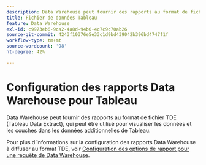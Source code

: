 ```yaml
---
description: Data Warehouse peut fournir des rapports au format de fichier TDE (Tableau Data Extract) qui permet de visualiser les données et les couches dans les données supplémentaires externes à Adobe Analytics. Vous pouvez envoyer ces informations par courrier électronique ou par FTP.
title: Fichier de données Tableau
feature: Data Warehouse
exl-id: c9973eb6-9ca2-4a8d-94b0-4c7c9c70ab26
source-git-commit: 4243f10376e5e33c1d9bd439042b396bd4747f1f
workflow-type: tm+mt
source-wordcount: '98'
ht-degree: 42%

---
```


# Configuration des rapports Data Warehouse pour Tableau

Data Warehouse peut fournir des rapports au format de fichier TDE (Tableau Data Extract), qui peut être utilisé pour visualiser les données et les couches dans les données additionnelles de Tableau.

Pour plus d’informations sur la configuration des rapports Data Warehouse à diffuser au format TDE, voir [Configuration des options de rapport pour une requête de Data Warehouse](/help/export/data-warehouse/create-request/dw-request-report-options.md).
